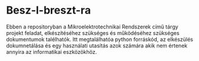 # Besz-l-breszt-ra
Ebben a repositoryban a Mikroelektrotechnikai Rendszerek című tárgy projekt feladat,
elkészítéséhez szükséges és működéséhez szükséges dokumentumok talélhatók.
Itt megtalálhatóa python forráskód, az elkészülés dokumnetálása és egy használati utasítás 
azok számára akik nem értenek annyira az informatikai eszközökhöz.
